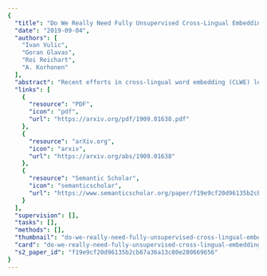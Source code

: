 ```yaml
---
{
  "title": "Do We Really Need Fully Unsupervised Cross-Lingual Embeddings?",
  "date": "2019-09-04",
  "authors": [
    "Ivan Vulic",
    "Goran Glavas",
    "Roi Reichart",
    "A. Korhonen"
  ],
  "abstract": "Recent efforts in cross-lingual word embedding (CLWE) learning have predominantly focused on fully unsupervised approaches that project monolingual embeddings into a shared cross-lingual space without any cross-lingual signal. The lack of any supervision makes such approaches conceptually attractive. Yet, their only core difference from (weakly) supervised projection-based CLWE methods is in the way they obtain a seed dictionary used to initialize an iterative self-learning procedure. The fully unsupervised methods have arguably become more robust, and their primary use case is CLWE induction for pairs of resource-poor and distant languages. In this paper, we question the ability of even the most robust unsupervised CLWE approaches to induce meaningful CLWEs in these more challenging settings. A series of bilingual lexicon induction (BLI) experiments with 15 diverse languages (210 language pairs) show that fully unsupervised CLWE methods still fail for a large number of language pairs (e.g., they yield zero BLI performance for 87/210 pairs). Even when they succeed, they never surpass the performance of weakly supervised methods (seeded with 500-1,000 translation pairs) using the same self-learning procedure in any BLI setup, and the gaps are often substantial. These findings call for revisiting the main motivations behind fully unsupervised CLWE methods.",
  "links": [
    {
      "resource": "PDF",
      "icon": "pdf",
      "url": "https://arxiv.org/pdf/1909.01638.pdf"
    },
    {
      "resource": "arXiv.org",
      "icon": "arxiv",
      "url": "https://arxiv.org/abs/1909.01638"
    },
    {
      "resource": "Semantic Scholar",
      "icon": "semanticscholar",
      "url": "https://www.semanticscholar.org/paper/f19e9cf20d96135b2cb67a36a13c80e280669656"
    }
  ],
  "supervision": [],
  "tasks": [],
  "methods": [],
  "thumbnail": "do-we-really-need-fully-unsupervised-cross-lingual-embeddings-thumb.jpg",
  "card": "do-we-really-need-fully-unsupervised-cross-lingual-embeddings-card.jpg",
  "s2_paper_id": "f19e9cf20d96135b2cb67a36a13c80e280669656"
}
---
```


